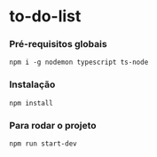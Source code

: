 # to-do-list

### Pré-requisitos globais

`npm i -g nodemon typescript ts-node`

### Instalação

`npm install`

### Para rodar o projeto

`npm run start-dev`
